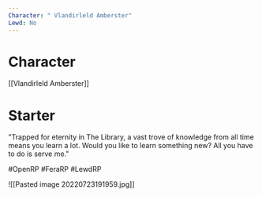 ```yaml
---
Character: " Vlandirleld Amberster"
Lewd: No
---
```

# Character
[[Vlandirleld Amberster]]

# Starter
"Trapped for eternity in The Library, a vast trove of knowledge from all time means you learn a lot. Would you like to learn something new? All you have to do is serve me."
  

#OpenRP #FeraRP #LewdRP 

![[Pasted image 20220723191959.jpg]]